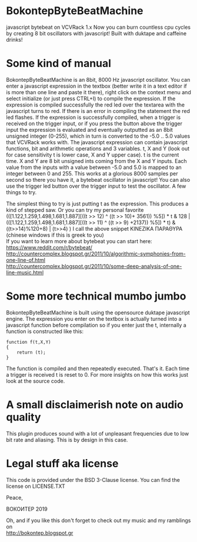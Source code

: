 # BokontepByteBeatMachine

javascript bytebeat on VCVRack 1.x
Now you can burn countless cpu cycles by creating 8 bit oscillators with javascript! Built with duktape and caffeine drinks!


Some kind of manual
===================

   
BokontepByteBeatMachine is an 8bit, 8000 Hz javascript oscillator. You can enter a javascript expression in the textbox 
(better write it in a text editor if is more than one line and paste it there), right click on the context menu and select initialize (or just press CTRL+I)
to compile the expression. If the expression is compiled successfully the red led over the textarea with the javascript turns to red.
If there is an error in compiling the statement the red led flashes. If the expression is successfully compiled, when a trigger is received on the trigger input, or if you
press the button above the trigger input the expression is evaluated and eventually outputted as an 8bit unsigned integer (0-255), 
which in turn is converted to the -5.0 .. 5.0 values that VCVRack works with. 
The javascript expression can contain javascript functions, bit and arithmetic operations and 3 variables. t, X and Y (look out for case sensitivity t is lower case, X and Y upper case).
t is the current time. X and Y are 8 bit unsigned ints coming from the X and Y inputs. Each value from the inputs with a value between -5.0 and 5.0 is mapped to an integer between 0 and 255.
This works at a glorious 8000 samples per second so there you have it, a bytebeat oscillator in javascript!
You can also use the trigger led button over the trigger input to test the oscillator.
A few things to try.

The simplest thing to try is just putting t as the expression. This produces a kind of stepped saw.
Or you can try my personal favorite (([1.122,1.259,1.498,1.681,1.887][((t >> 12) ^ ((t >> 10)+ 3561)) %5]) * t & 128 | (([1.122,1.259,1.498,1.681,1.887][((t >> 11) ^ ((t >> 9) +2137)) %5]) * t) & ((t>>14)%120+8) | (t>>4) )
I call the above snippet ΚΙΝΕΖΙΚΑ ΠΑΡΑΘΥΡΑ (chinese windows if this is greek to you)  
If you want to learn more about bytebeat you can start here:
https://www.reddit.com/r/bytebeat/  
http://countercomplex.blogspot.gr/2011/10/algorithmic-symphonies-from-one-line-of.html  
http://countercomplex.blogspot.gr/2011/10/some-deep-analysis-of-one-line-music.html  


Some more technical mumbo jumbo
===============================
BokontepByteBeatMachine is built using the opensource duktape javascript engine. The expression you enter on the textbox is actually turned into a javascript function before
compilation so if you enter just the t, internally a function is constructed like this:  

```
function f(t,X,Y)
{
	return (t);
}
```

The function is compiled and then repeatedly executed. That's it. Each time a trigger is received t is reset to 0. For more insights on how this works just look at the source code.

A small disclaimerish note on audio quality
===========================================
This plugin produces sound with a lot of unpleasant frequencies due to low bit rate and aliasing. This is by design in this case. 


Legal stuff aka license
=======================
This code is provided under the BSD 3-Clause license. You can find the license on LICENSE.TXT


Peace,

ВОКОИТЕР 2019

Oh, and if you like this don't forget to check out my music and my ramblings on  
http://bokontep.blogspot.gr 


